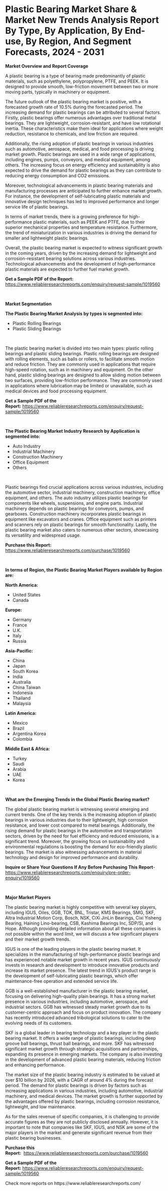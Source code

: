 <p><h1>Plastic Bearing Market Share & Market New Trends Analysis Report By Type, By Application, By End-use, By Region, And Segment Forecasts, 2024 - 2031</h1></p><p><strong>Market Overview and Report Coverage</strong></p>
<p><p>A plastic bearing is a type of bearing made predominantly of plastic materials, such as polyethylene, polypropylene, PTFE, and PEEK. It is designed to provide smooth, low-friction movement between two or more moving parts, typically in machinery or equipment.</p><p>The future outlook of the plastic bearing market is positive, with a forecasted growth rate of 10.5% during the forecasted period. The increasing demand for plastic bearings can be attributed to several factors. Firstly, plastic bearings offer numerous advantages over traditional metal bearings. They are lightweight, corrosion-resistant, and have low rotational inertia. These characteristics make them ideal for applications where weight reduction, resistance to chemicals, and low friction are required.</p><p>Additionally, the rising adoption of plastic bearings in various industries such as automotive, aerospace, medical, and food processing is driving market growth. Plastic bearings are used in a wide range of applications, including engines, pumps, conveyors, and medical equipment, among others. The increasing focus on energy efficiency and sustainability is also expected to drive the demand for plastic bearings as they can contribute to reducing energy consumption and CO2 emissions.</p><p>Moreover, technological advancements in plastic bearing materials and manufacturing processes are anticipated to further enhance market growth. For instance, the development of self-lubricating plastic materials and innovative design techniques has led to improved performance and longer service life of plastic bearings.</p><p>In terms of market trends, there is a growing preference for high-performance plastic materials, such as PEEK and PTFE, due to their superior mechanical properties and temperature resistance. Furthermore, the trend of miniaturization in various industries is driving the demand for smaller and lightweight plastic bearings.</p><p>Overall, the plastic bearing market is expected to witness significant growth in the coming years, driven by the increasing demand for lightweight and corrosion-resistant bearing solutions across various industries. Technological advancements and the development of high-performance plastic materials are expected to further fuel market growth.</p></p>
<p><strong>Get a Sample PDF of the Report:</strong> <a href="https://www.reliableresearchreports.com/enquiry/request-sample/1019560">https://www.reliableresearchreports.com/enquiry/request-sample/1019560</a></p>
<p>&nbsp;</p>
<p><strong>Market Segmentation</strong></p>
<p><strong>The Plastic Bearing Market Analysis by types is segmented into:</strong></p>
<p><ul><li>Plastic Rolling Bearings</li><li>Plastic Sliding Bearings</li></ul></p>
<p>&nbsp;</p>
<p><p>The plastic bearing market is divided into two main types: plastic rolling bearings and plastic sliding bearings. Plastic rolling bearings are designed with rolling elements, such as balls or rollers, to facilitate smooth motion and reduce friction. They are commonly used in applications that require high-speed rotation, such as in machinery and equipment. On the other hand, plastic sliding bearings are designed to allow sliding motion between two surfaces, providing low-friction performance. They are commonly used in applications where lubrication may be limited or unavailable, such as medical devices and food processing equipment.</p></p>
<p><strong>Get a Sample PDF of the Report:</strong>&nbsp;<a href="https://www.reliableresearchreports.com/enquiry/request-sample/1019560">https://www.reliableresearchreports.com/enquiry/request-sample/1019560</a></p>
<p>&nbsp;</p>
<p><strong>The Plastic Bearing Market Industry Research by Application is segmented into:</strong></p>
<p><ul><li>Auto Industry</li><li>Industrial Machinery</li><li>Construction Machinery</li><li>Office Equipment</li><li>Others</li></ul></p>
<p>&nbsp;</p>
<p><p>Plastic bearings find crucial applications across various industries, including the automotive sector, industrial machinery, construction machinery, office equipment, and others. The auto industry utilizes plastic bearings for components like wheels, suspensions, and engine parts. Industrial machinery depends on plastic bearings for conveyors, pumps, and gearboxes. Construction machinery incorporates plastic bearings in equipment like excavators and cranes. Office equipment such as printers and scanners rely on plastic bearings for smooth functionality. Lastly, the plastic bearing market also caters to numerous other sectors, showcasing its versatility and widespread usage.</p></p>
<p><strong>Purchase this Report:</strong>&nbsp; <a href="https://www.reliableresearchreports.com/purchase/1019560">https://www.reliableresearchreports.com/purchase/1019560</a></p>
<p>&nbsp;</p>
<p><strong>In terms of Region, the Plastic Bearing Market Players available by Region are:</strong></p>
<p>
    <p> <strong> North America: </strong>
        <ul>
            <li>United States</li>
            <li>Canada</li>
        </ul>
        </p> 
    <p> <strong> Europe: </strong>
        <ul>
            <li>Germany</li>
            <li>France</li>
            <li>U.K.</li>
            <li>Italy</li>
            <li>Russia</li>
        </ul>
        </p> 
    <p> <strong> Asia-Pacific: </strong>
        <ul>
            <li>China</li>
            <li>Japan</li>
            <li>South Korea</li>
            <li>India</li>
            <li>Australia</li>
            <li>China Taiwan</li>
            <li>Indonesia</li>
            <li>Thailand</li>
            <li>Malaysia</li>
        </ul>
        </p> 
    <p> <strong> Latin America: </strong>
        <ul>
            <li>Mexico</li>
            <li>Brazil</li>
            <li>Argentina Korea</li>
            <li>Colombia</li>
        </ul>
        </p> 
    <p> <strong> Middle East & Africa: </strong>
        <ul>
            <li>Turkey</li>
            <li>Saudi</li>
            <li>Arabia</li>
            <li>UAE</li>
            <li>Korea</li>
        </ul>
    </p>
    </p>
<p>&nbsp;</p>
<p><strong>What are the Emerging Trends in the Global Plastic Bearing market?</strong></p>
<p><p>The global plastic bearing market is witnessing several emerging and current trends. One of the key trends is the increasing adoption of plastic bearings in various industries due to their lightweight, high corrosion resistance, and lower cost compared to metal bearings. Additionally, the rising demand for plastic bearings in the automotive and transportation sectors, driven by the need for fuel efficiency and reduced emissions, is a significant trend. Moreover, the growing focus on sustainability and environmental regulations is boosting the demand for eco-friendly plastic bearings. The market is also witnessing advancements in material technology and design for improved performance and durability.</p></p>
<p><strong>Inquire or Share Your Questions If Any Before Purchasing This Report</strong>- <a href="https://www.reliableresearchreports.com/enquiry/pre-order-enquiry/1019560">https://www.reliableresearchreports.com/enquiry/pre-order-enquiry/1019560</a></p>
<p>&nbsp;</p>
<p><strong>Major Market Players</strong></p>
<p><p>The plastic bearing market is highly competitive with several key players, including IGUS, Oiles, GGB, TOK, BNL, Tristar, KMS Bearings, SMG, SKF, Altra Industrial Motion Corp, Bosch, NSK, CiXi JinLin Bearings, Cixi Yisheng Bearing, Haining Lino-bearing, CSB, Kashima Bearings Inc, SDP/SI, and Hope. Although providing detailed information about all these companies is not possible within the word limit, we will discuss a few significant players and their market growth trends.</p><p>IGUS is one of the leading players in the plastic bearing market. It specializes in the manufacturing of high-performance plastic bearings and has experienced notable market growth in recent years. IGUS continuously invests in research and development to introduce innovative products and increase its market presence. The latest trend in IGUS's product range is the development of self-lubricating plastic bearings, which offer maintenance-free operation and extended service life.</p><p>GGB is a well-established manufacturer in the plastic bearing market, focusing on delivering high-quality plain bearings. It has a strong market presence in various industries, including automotive, aerospace, and industrial sectors. GGB has witnessed steady market growth due to its customer-centric approach and focus on product innovation. The company has recently introduced advanced tribological solutions to cater to the evolving needs of its customers.</p><p>SKF is a global leader in bearing technology and a key player in the plastic bearing market. It offers a wide range of plastic bearings, including deep groove ball bearings, thrust ball bearings, and more. SKF has witnessed significant market growth through strategic acquisitions and partnerships, expanding its presence in emerging markets. The company is also investing in the development of advanced plastic bearing materials, reducing friction and enhancing performance.</p><p>The market size of the plastic bearing industry is estimated to be valued at over $10 billion by 2026, with a CAGR of around 4% during the forecast period. The demand for plastic bearings is driven by factors such as increasing applications in various industries, including automotive, industrial machinery, and medical devices. The market growth is further supported by the advantages offered by plastic bearings, including corrosion resistance, lightweight, and low maintenance.</p><p>As for the sales revenue of specific companies, it is challenging to provide accurate figures as they are not publicly disclosed annually. However, it is important to note that companies like SKF, IGUS, and NSK are some of the major players in the market and generate significant revenue from their plastic bearing businesses.</p></p>
<p><strong>Purchase this Report:</strong>&nbsp;&nbsp;<a href="https://www.reliableresearchreports.com/purchase/1019560">https://www.reliableresearchreports.com/purchase/1019560</a></p>
<p></p>
<p><strong>Get a Sample PDF of the Report:</strong>&nbsp;<a href="https://www.reliableresearchreports.com/enquiry/request-sample/1019560">https://www.reliableresearchreports.com/enquiry/request-sample/1019560</a></p>
<p>Check more reports on https://www.reliableresearchreports.com/</p>